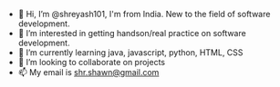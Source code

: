 - 👋 Hi, I’m @shreyash101, I'm from India. New to the field of software development. 
- 👀 I’m interested in getting handson/real practice on software development.
- 🌱 I’m currently learning java, javascript, python, HTML, CSS
- 💞️ I’m looking to collaborate on projects 
- 📫 My email is shr.shawn@gmail.com

<!---
shreyash101/shreyash101 is a ✨ special ✨ repository because its `README.md` (this file) appears on your GitHub profile.
You can click the Preview link to take a look at your changes.
--->
